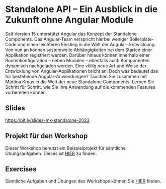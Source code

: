 # Standalone API – Ein Ausblick in die Zukunft ohne Angular Module

Seit Version 15 unterstützt Angular das Konzept der Standalone Components. Das Angular-Team verspricht hierbei weniger Boilerplate-Code und einen leichteren Einstieg in die Welt der Angular- Entwicklung. Von nun an können systemweite Abhängigkeiten bei dem Starten einer Applikation registriert werden. Darüber hinaus können innerhalb einer Routenkonfiguration – neben Modulen – ebenfalls auch Komponenten dynamisch nachgeladen werden. Eine völlig neue Art und Weise der Entwicklung von Angular-Applikationen bricht an!
Doch was bedeutet das für bestehende Angular-Anwendungen? Tauchen Sie zusammen mit Martina Kraus in die Welt der neue Standalone Components. Lernen Sie Schritt für Schritt, wie Sie Ihre Anwendung auf die kommenden Features vorbereiten können.


## Slides

https://bit.ly/slides-mk-standalone-2023

## Projekt für den Workshop

Dieser Workshop benutzt ein Beispielprojekt für sämtliche Übungsaufgaben. Dieses ist [HIER](https://github.com/martinakraus/angular-standalone-intro) zu finden.

## Exercises

Sämtliche Aufgaben und Übungen des Workshops können Sie [HIER](https://github.com/martinakraus/angular-days-standalone-2023/tree/main/exercises) finden.
